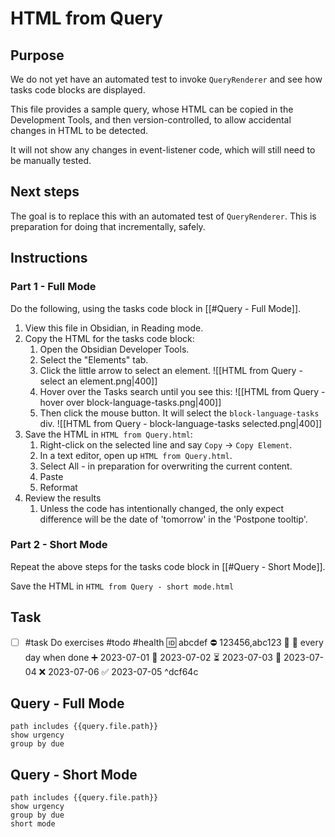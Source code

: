 # HTML from Query

## Purpose

We do not yet have an automated test to invoke `QueryRenderer` and see how tasks code blocks are displayed.

This file provides a sample query, whose HTML can be copied in the Development Tools, and then version-controlled, to allow accidental changes in HTML to be detected.

It will not show any changes in event-listener code, which will still need to be manually tested.

## Next steps

The goal is to replace this with an automated test of `QueryRenderer`. This is preparation for doing that incrementally, safely.

## Instructions

### Part 1 - Full Mode

Do the following, using the tasks code block in [[#Query - Full Mode]].

1. View this file in Obsidian, in Reading mode.
1. Copy the HTML for the tasks code block:
    1. Open the Obsidian Developer Tools.
    1. Select the "Elements" tab.
    1. Click the little arrow to select an element.
        ![[HTML from Query - select an element.png|400]]
    1. Hover over the Tasks search until you see this:
        ![[HTML from Query - hover over block-language-tasks.png|400]]
    1. Then click the mouse button. It will select the `block-language-tasks` div.
        ![[HTML from Query - block-language-tasks selected.png|400]]
1. Save the HTML in `HTML from Query.html`:
    1. Right-click on the selected line and say `Copy` -> `Copy Element`.
    1. In a text editor, open up `HTML from Query.html`.
    1. Select All - in preparation for overwriting the current content.
    1. Paste
    1. Reformat
1. Review the results
    1. Unless the code has intentionally changed, the only expect difference will be the date of 'tomorrow' in the 'Postpone tooltip'.

### Part 2 - Short Mode

Repeat the above steps for the tasks code block in [[#Query - Short Mode]].

Save the HTML in `HTML from Query - short mode.html`

## Task

- [ ] #task Do exercises #todo #health 🆔 abcdef ⛔️ 123456,abc123 🔼 🔁 every day when done ➕ 2023-07-01 🛫 2023-07-02 ⏳ 2023-07-03 📅 2023-07-04 ❌ 2023-07-06 ✅ 2023-07-05 ^dcf64c

## Query - Full Mode

```tasks
path includes {{query.file.path}}
show urgency
group by due
```

## Query - Short Mode

```tasks
path includes {{query.file.path}}
show urgency
group by due
short mode
```
